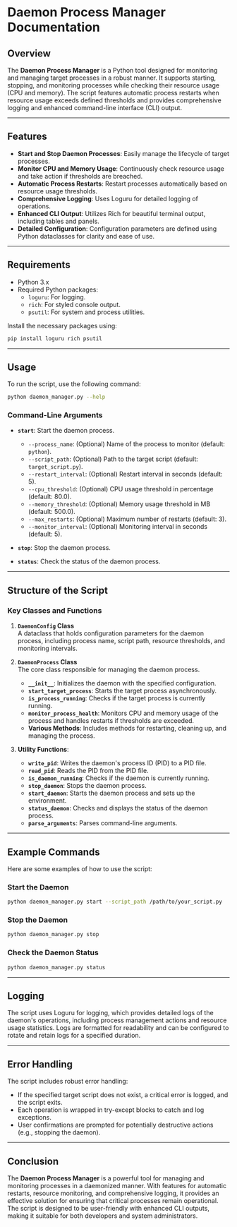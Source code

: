 # Daemon Process Manager Documentation

## Overview

The **Daemon Process Manager** is a Python tool designed for monitoring and managing target processes in a robust manner. It supports starting, stopping, and monitoring processes while checking their resource usage (CPU and memory). The script features automatic process restarts when resource usage exceeds defined thresholds and provides comprehensive logging and enhanced command-line interface (CLI) output.

---

## Features

- **Start and Stop Daemon Processes**: Easily manage the lifecycle of target processes.
- **Monitor CPU and Memory Usage**: Continuously check resource usage and take action if thresholds are breached.
- **Automatic Process Restarts**: Restart processes automatically based on resource usage thresholds.
- **Comprehensive Logging**: Uses Loguru for detailed logging of operations.
- **Enhanced CLI Output**: Utilizes Rich for beautiful terminal output, including tables and panels.
- **Detailed Configuration**: Configuration parameters are defined using Python dataclasses for clarity and ease of use.

---

## Requirements

- Python 3.x
- Required Python packages:
  - `loguru`: For logging.
  - `rich`: For styled console output.
  - `psutil`: For system and process utilities.

Install the necessary packages using:

```bash
pip install loguru rich psutil
```

---

## Usage

To run the script, use the following command:

```bash
python daemon_manager.py --help
```

### Command-Line Arguments

- **`start`**: Start the daemon process.

  - `--process_name`: (Optional) Name of the process to monitor (default: `python`).
  - `--script_path`: (Optional) Path to the target script (default: `target_script.py`).
  - `--restart_interval`: (Optional) Restart interval in seconds (default: 5).
  - `--cpu_threshold`: (Optional) CPU usage threshold in percentage (default: 80.0).
  - `--memory_threshold`: (Optional) Memory usage threshold in MB (default: 500.0).
  - `--max_restarts`: (Optional) Maximum number of restarts (default: 3).
  - `--monitor_interval`: (Optional) Monitoring interval in seconds (default: 5).

- **`stop`**: Stop the daemon process.

- **`status`**: Check the status of the daemon process.

---

## Structure of the Script

### Key Classes and Functions

1. **`DaemonConfig` Class**  
   A dataclass that holds configuration parameters for the daemon process, including process name, script path, resource thresholds, and monitoring intervals.

2. **`DaemonProcess` Class**  
   The core class responsible for managing the daemon process.

   - **`__init__`**: Initializes the daemon with the specified configuration.
   - **`start_target_process`**: Starts the target process asynchronously.
   - **`is_process_running`**: Checks if the target process is currently running.
   - **`monitor_process_health`**: Monitors CPU and memory usage of the process and handles restarts if thresholds are exceeded.
   - **Various Methods**: Includes methods for restarting, cleaning up, and managing the process.

3. **Utility Functions**:
   - **`write_pid`**: Writes the daemon's process ID (PID) to a PID file.
   - **`read_pid`**: Reads the PID from the PID file.
   - **`is_daemon_running`**: Checks if the daemon is currently running.
   - **`stop_daemon`**: Stops the daemon process.
   - **`start_daemon`**: Starts the daemon process and sets up the environment.
   - **`status_daemon`**: Checks and displays the status of the daemon process.
   - **`parse_arguments`**: Parses command-line arguments.

---

## Example Commands

Here are some examples of how to use the script:

### Start the Daemon

```bash
python daemon_manager.py start --script_path /path/to/your_script.py
```

### Stop the Daemon

```bash
python daemon_manager.py stop
```

### Check the Daemon Status

```bash
python daemon_manager.py status
```

---

## Logging

The script uses Loguru for logging, which provides detailed logs of the daemon's operations, including process management actions and resource usage statistics. Logs are formatted for readability and can be configured to rotate and retain logs for a specified duration.

---

## Error Handling

The script includes robust error handling:

- If the specified target script does not exist, a critical error is logged, and the script exits.
- Each operation is wrapped in try-except blocks to catch and log exceptions.
- User confirmations are prompted for potentially destructive actions (e.g., stopping the daemon).

---

## Conclusion

The **Daemon Process Manager** is a powerful tool for managing and monitoring processes in a daemonized manner. With features for automatic restarts, resource monitoring, and comprehensive logging, it provides an effective solution for ensuring that critical processes remain operational. The script is designed to be user-friendly with enhanced CLI outputs, making it suitable for both developers and system administrators.
